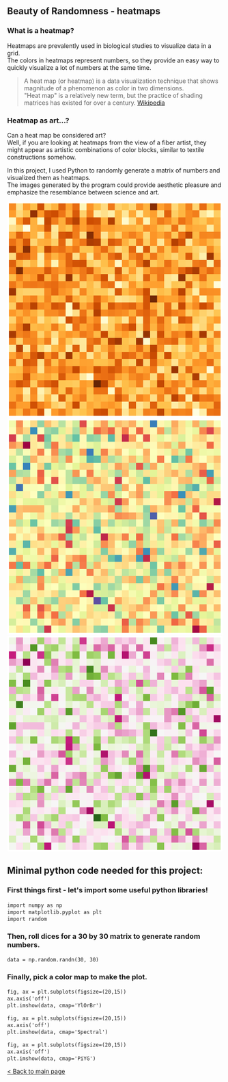 ## Beauty of Randomness - heatmaps

### What is a heatmap?

Heatmaps are prevalently used in biological studies to visualize data in a grid.   
The colors in heatmaps represent numbers, so they provide an easy way to quickly visualize a lot of numbers at the same time. 

> A heat map (or heatmap) is a data visualization technique that shows magnitude of a phenomenon as color in two dimensions.    
> "Heat map" is a relatively new term, but the practice of shading matrices has existed for over a century. [Wikipedia](https://en.wikipedia.org/wiki/Heat_map)

### Heatmap as art...?

Can a heat map be considered art?   
Well, if you are looking at heatmaps from the view of a fiber artist, they might appear as artistic combinations of color blocks, similar to textile constructions somehow.  
   
In this project, I used Python to randomly generate a matrix of numbers and visualized them as heatmaps.   
The images generated by the program could provide aesthetic pleasure and emphasize the resemblance between science and art.

<img src="images/heatmap/heatmap_yellow.png?raw=true">
<img src="images/heatmap/heatmap_Spectral.png?raw=true">
<img src="images/heatmap/heatmap_PiYG.png?raw=true">

 
## Minimal python code needed for this project:
### First things first - let's import some useful python libraries!
```
import numpy as np
import matplotlib.pyplot as plt
import random
```
### Then, roll dices for a 30 by 30 matrix to generate random numbers.
```
data = np.random.randn(30, 30)
```

### Finally, pick a color map to make the plot.
```
fig, ax = plt.subplots(figsize=(20,15))
ax.axis('off')
plt.imshow(data, cmap='YlOrBr')
```

```
fig, ax = plt.subplots(figsize=(20,15))
ax.axis('off')
plt.imshow(data, cmap='Spectral')
```

```
fig, ax = plt.subplots(figsize=(20,15))
ax.axis('off')
plt.imshow(data, cmap='PiYG')
```
  
[< Back to main page](index.md)
